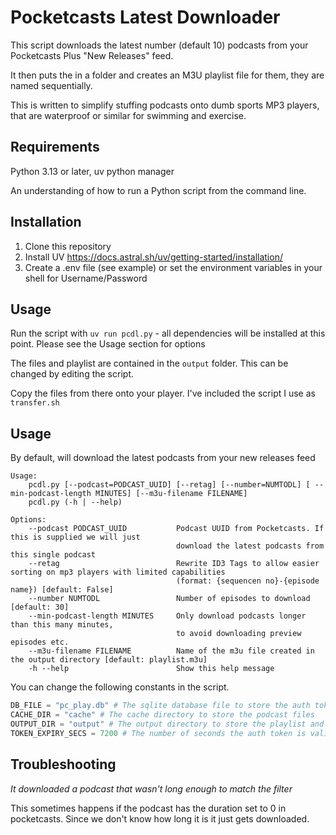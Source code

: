 # Pocketcasts Latest Downloader

This script downloads the latest number (default 10) podcasts from your Pocketcasts Plus "New Releases" feed.

It then puts the in a folder and creates an M3U playlist file for them, they are named sequentially.

This is written to simplify stuffing podcasts onto dumb sports MP3 players, that are waterproof or similar for swimming and exercise.

## Requirements

Python 3.13 or later,  uv python manager

An understanding of how to run a Python script from the command line.

## Installation

1. Clone this repository
2. Install UV https://docs.astral.sh/uv/getting-started/installation/
3. Create a .env file (see example) or set the environment variables in your shell for Username/Password


## Usage

Run the script with `uv run pcdl.py` - all dependencies will be installed at this point.  Please see the Usage section for options

The files and playlist are contained in the `output` folder. This can be changed by editing the script.

Copy the files from there onto your player.  I've included the script I use as `transfer.sh`

## Usage

By default, will download the latest podcasts from your new releases feed
```
Usage:
    pcdl.py [--podcast=PODCAST_UUID] [--retag] [--number=NUMTODL] [ --min-podcast-length MINUTES] [--m3u-filename FILENAME]
    pcdl.py (-h | --help)

Options:
    --podcast PODCAST_UUID           Podcast UUID from Pocketcasts. If this is supplied we will just 
                                     download the latest podcasts from this single podcast
    --retag                          Rewrite ID3 Tags to allow easier sorting on mp3 players with limited capabilities
                                     (format: {sequencen no}-{episode name}) [default: False]
    --number NUMTODL                 Number of episodes to download [default: 30]
    --min-podcast-length MINUTES     Only download podcasts longer than this many minutes, 
                                     to avoid downloading preview episodes etc.
    --m3u-filename FILENAME          Name of the m3u file created in the output directory [default: playlist.m3u]
    -h --help                        Show this help message

```

You can change the following constants in the script.
    
```python
DB_FILE = "pc_play.db" # The sqlite database file to store the auth token
CACHE_DIR = "cache" # The cache directory to store the podcast files
OUTPUT_DIR = "output" # The output directory to store the playlist and files
TOKEN_EXPIRY_SECS = 7200 # The number of seconds the auth token is valid for (2 hours). It will be automatically refreshed
```

## Troubleshooting

*It downloaded a podcast that wasn't long enough to match the filter* 

This sometimes happens if the podcast has the duration set to 0 in pocketcasts.  Since we don't know how long it is it just gets downloaded.

